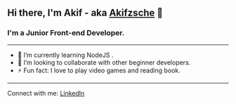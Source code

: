 
## Hi there, I'm Akif - aka <a href="https://akifzsche.github.io/" target="_blank" >Akifzsche</a> 👋

### I'm a Junior Front-end Developer.
<hr/>
<ul>
<li>🌱 I’m currently learning NodeJS .</li>
<li>🤝 I’m looking to collaborate with other beginner developers.</li>
<li>⚡ Fun fact: I love to play video games and reading book.</li>
</ul>
<hr/>

Connect with me:
<a href="https://www.linkedin.com/in/akifzsche/" target="_blank">LinkedIn</a>







